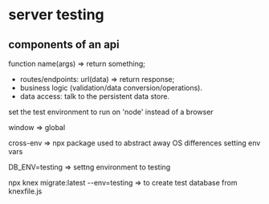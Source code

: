 # server testing

## components of an api

function name(args) => return something;

- routes/endpoints: url(data) => return response;
- business logic (validation/data conversion/operations).
- data access: talk to the persistent data store.

set the test environment to run on 'node' instead of a browser

window => global

cross-env => npx package used to abstract away OS differences setting env vars

DB_ENV=testing => settng environment to testing

npx knex migrate:latest --env=testing => to create test database from knexfile.js
